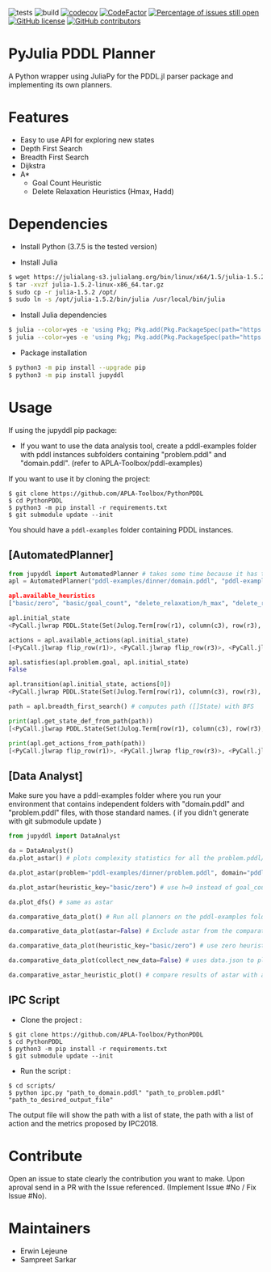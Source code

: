 ![tests](https://github.com/APLA-Toolbox/PythonPDDL/workflows/tests/badge.svg?branch=main)
![build](https://github.com/APLA-Toolbox/PythonPDDL/workflows/build/badge.svg?branch=main)
[![codecov](https://codecov.io/gh/APLA-Toolbox/PythonPDDL/branch/main/graph/badge.svg?token=63GHA9JUND)](https://codecov.io/gh/APLA-Toolbox/PythonPDDL)
[![CodeFactor](https://www.codefactor.io/repository/github/apla-toolbox/pythonpddl/badge)](https://www.codefactor.io/repository/github/apla-toolbox/pythonpddl)
[![Percentage of issues still open](http://isitmaintained.com/badge/open/APLA-Toolbox/PythonPDDL.svg)](http://isitmaintained.com/project/APLA-Toolbox/PythonPDDL "Percentage of issues still open")
[![GitHub license](https://img.shields.io/github/license/Apla-Toolbox/PythonPDDL.svg)](https://github.com/Apla-Toolbox/PythonPDDL/blob/master/LICENSE)
[![GitHub contributors](https://img.shields.io/github/contributors/Apla-Toolbox/PythonPDDL.svg)](https://GitHub.com/Apla-Toolbox/PythonPDDL/graphs/contributors/)



# PyJulia PDDL Planner

A Python wrapper using JuliaPy for the PDDL.jl parser package and implementing its own planners.

# Features

- Easy to use API for exploring new states
- Depth First Search
- Breadth First Search
- Dijkstra
- A*
    - Goal Count Heuristic
    - Delete Relaxation Heuristics (Hmax, Hadd)

# Dependencies

- Install Python (3.7.5 is the tested version)

- Install Julia

```bash
$ wget https://julialang-s3.julialang.org/bin/linux/x64/1.5/julia-1.5.2-linux-x86_64.tar.gz
$ tar -xvzf julia-1.5.2-linux-x86_64.tar.gz
$ sudo cp -r julia-1.5.2 /opt/
$ sudo ln -s /opt/julia-1.5.2/bin/julia /usr/local/bin/julia
```

- Install Julia dependencies

```bash
$ julia --color=yes -e 'using Pkg; Pkg.add(Pkg.PackageSpec(path="https://github.com/APLA-Toolbox/PDDL.jl"))'
$ julia --color=yes -e 'using Pkg; Pkg.add(Pkg.PackageSpec(path="https://github.com/JuliaPy/PyCall.jl"))'
```

- Package installation

```bash
$ python3 -m pip install --upgrade pip
$ python3 -m pip install jupyddl
```

# Usage

If using the jupyddl pip package:

- If you want to use the data analysis tool, create a pddl-examples folder with pddl instances subfolders containing "problem.pddl" and "domain.pddl". (refer to APLA-Toolbox/pddl-examples)

If you want to use it by cloning the project:

```shell
$ git clone https://github.com/APLA-Toolbox/PythonPDDL
$ cd PythonPDDL
$ python3 -m pip install -r requirements.txt
$ git submodule update --init
```

You should have a `pddl-examples` folder containing PDDL instances.

## [AutomatedPlanner]

```python
from jupyddl import AutomatedPlanner # takes some time because it has to instantiate the Julia interface
apl = AutomatedPlanner("pddl-examples/dinner/domain.pddl", "pddl-examples/dinner/problem.pddl)

apl.available_heuristics
["basic/zero", "basic/goal_count", "delete_relaxation/h_max", "delete_relaxation/h_add"]

apl.initial_state
<PyCall.jlwrap PDDL.State(Set(Julog.Term[row(r1), column(c3), row(r3), row(r2), column(c2), column(c1)]), Set(Julog.Term[white(r2, c1), white(r1, c2), white(r3, c2), white(r2, c3)]), Dict{Symbol,Any}())>

actions = apl.available_actions(apl.initial_state)
[<PyCall.jlwrap flip_row(r1)>, <PyCall.jlwrap flip_row(r3)>, <PyCall.jlwrap flip_row(r2)>, <PyCall.jlwrap flip_column(c3)>, <PyCall.jlwrap flip_column(c2)>, <PyCall.jlwrap flip_column(c1)>]

apl.satisfies(apl.problem.goal, apl.initial_state)
False

apl.transition(apl.initial_state, actions[0])
<PyCall.jlwrap PDDL.State(Set(Julog.Term[row(r1), column(c3), row(r3), row(r2), column(c2), column(c1)]), Set(Julog.Term[white(r2, c1), white(r1, c1), white(r3, c2), white(r2, c3), white(r1, c3)]), Dict{Symbol,Any}())>

path = apl.breadth_first_search() # computes path ([]State) with BFS

print(apl.get_state_def_from_path(path))
[<PyCall.jlwrap PDDL.State(Set(Julog.Term[row(r1), column(c3), row(r3), row(r2), column(c2), column(c1)]), Set(Julog.Term[white(r2, c1), white(r1, c1), white(r3, c2), white(r2, c3), white(r1, c3)]), Dict{Symbol,Any}())>, <PyCall.jlwrap PDDL.State(Set(Julog.Term[row(r1), column(c3), row(r3), row(r2), column(c2), column(c1)]), Set(Julog.Term[white(r2, c1), white(r1, c1), white(r2, c3), white(r1, c3), white(r3, c3), white(r3, c1)]), Dict{Symbol,Any}())>, <PyCall.jlwrap PDDL.State(Set(Julog.Term[row(r1), column(c3), row(r3), row(r2), column(c2), column(c1)]), Set(Julog.Term[white(r2, c1), white(r1, c1), white(r1, c2), white(r3, c2), white(r2, c3), white(r1, c3), white(r3, c3), white(r3, c1), white(r2, c2)]), Dict{Symbol,Any}())>]

print(apl.get_actions_from_path(path))
[<PyCall.jlwrap flip_row(r1)>, <PyCall.jlwrap flip_row(r3)>, <PyCall.jlwrap flip_column(c2)>]
```

## [Data Analyst]

Make sure you have a pddl-examples folder where you run your environment that contains independent folders with "domain.pddl" and "problem.pddl" files, with those standard names. ( if you didn't generate with git submodule update )

```python
from jupyddl import DataAnalyst

da = DataAnalyst()
da.plot_astar() # plots complexity statistics for all the problem.pddl/domain.pddl couples in the pddl-examples/ folder

da.plot_astar(problem="pddl-examples/dinner/problem.pddl", domain="pddl-examples/dinner/domain.pddl") # scatter complexity statistics for the provided pddl

da.plot_astar(heuristic_key="basic/zero") # use h=0 instead of goal_count for your computation

da.plot_dfs() # same as astar

da.comparative_data_plot() # Run all planners on the pddl-examples folder and plots them on the same figure, data is stored in a data.json file 

da.comparative_data_plot(astar=False) # Exclude astar from the comparative plot

da.comparative_data_plot(heuristic_key="basic/zero") # use zero heuristic for h based planners

da.comparative_data_plot(collect_new_data=False) # uses data.json to plot the data

da.comparative_astar_heuristic_plot() # compare results of astar with all available heuristics
```

## IPC Script

- Clone the project :
```shell
$ git clone https://github.com/APLA-Toolbox/PythonPDDL
$ cd PythonPDDL
$ python3 -m pip install -r requirements.txt
$ git submodule update --init
```

- Run the script :
```shell
$ cd scripts/
$ python ipc.py "path_to_domain.pddl" "path_to_problem.pddl" "path_to_desired_output_file"
```

The output file will show the path with a list of state, the path with a list of action and the metrics proposed by IPC2018.

# Contribute

Open an issue to state clearly the contribution you want to make. Upon aproval send in a PR with the Issue referenced. (Implement Issue #No / Fix Issue #No).

# Maintainers

- Erwin Lejeune
- Sampreet Sarkar
